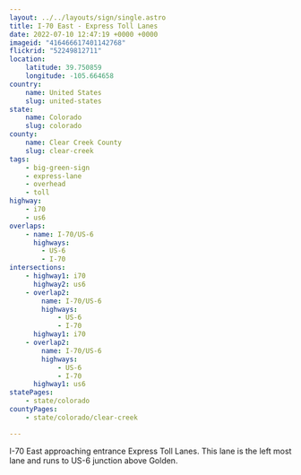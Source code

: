 ```yaml
---
layout: ../../layouts/sign/single.astro
title: I-70 East - Express Toll Lanes
date: 2022-07-10 12:47:19 +0000 +0000
imageid: "416466617401142768"
flickrid: "52249812711"
location:
    latitude: 39.750859
    longitude: -105.664658
country:
    name: United States
    slug: united-states
state:
    name: Colorado
    slug: colorado
county:
    name: Clear Creek County
    slug: clear-creek
tags:
    - big-green-sign
    - express-lane
    - overhead
    - toll
highway:
    - i70
    - us6
overlaps:
    - name: I-70/US-6
      highways:
        - US-6
        - I-70
intersections:
    - highway1: i70
      highway2: us6
    - overlap2:
        name: I-70/US-6
        highways:
            - US-6
            - I-70
      highway1: i70
    - overlap2:
        name: I-70/US-6
        highways:
            - US-6
            - I-70
      highway1: us6
statePages:
    - state/colorado
countyPages:
    - state/colorado/clear-creek

---
```

I-70 East approaching entrance Express Toll Lanes.  This lane is the left most lane and runs to US-6 junction above Golden.